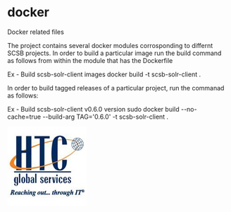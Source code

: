 # docker
Docker related files

The project contains several docker modules corrosponding to differnt SCSB projects. In order to build a particular image run the build command as follows from within the module that has the Dockerfile

Ex - Build scsb-solr-client images
docker build -t scsb-solr-client .

In order to build tagged releases of a particular project, run the commanad as follows:

Ex - Build scsb-solr-client v0.6.0 version
sudo docker build --no-cache=true --build-arg TAG='0.6.0' -t scsb-solr-client .

[![HTC](https://github.com/premkumarbalu/docker/blob/logo/htc-global-services-squarelogo.png)]()

